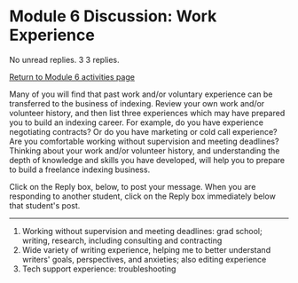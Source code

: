 # Module 6 Discussion: Work Experience

No unread replies. 3 3 replies.

[Return to Module 6 activities page](https://onlinelearning.berkeley.edu/courses/1939224/pages/module-6 "Module 6")

Many of you will find that past work and/or voluntary experience can be transferred to the business of indexing. Review your own work and/or volunteer history, and then list three experiences which may have prepared you to build an indexing career. For example, do you have experience negotiating contracts? Or do you have marketing or cold call experience? Are you comfortable working without supervision and meeting deadlines? Thinking about your work and/or volunteer history, and understanding the depth of knowledge and skills you have developed, will help you to prepare to build a freelance indexing business.

Click on the Reply box, below, to post your message. When you are responding to another student, click on the Reply box immediately below that student's post.

-----

1. Working without supervision and meeting deadlines: grad school; writing, research, including consulting and contracting
2. Wide variety of writing experience, helping me to better understand writers' goals,  perspectives, and anxieties; also editing experience
3. Tech support experience: troubleshooting